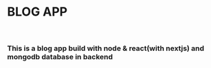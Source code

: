 <h1>BLOG APP</h1>
<br/>
<h3>This is a blog app build with node & react(with nextjs) and mongodb database in backend</h2>
